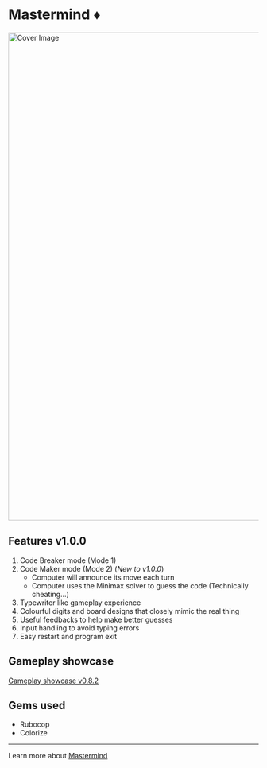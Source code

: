 # Mastermind ♦️
<img width="982" alt="Cover Image" src="https://github.com/user-attachments/assets/baa3f897-4783-4868-b7d8-7189297ca84f" />

## Features v1.0.0

1. Code Breaker mode (Mode 1)
2. Code Maker mode (Mode 2) (*New to v1.0.0*)
   - Computer will announce its move each turn
   - Computer uses the Minimax solver to guess the code (Technically cheating…)
3. Typewriter like gameplay experience
4. Colourful digits and board designs that closely mimic the real thing
5. Useful feedbacks to help make better guesses
6. Input handling to avoid typing errors
7. Easy restart and program exit

## Gameplay showcase

[Gameplay showcase v0.8.2](https://youtu.be/zCrGmo6aGws)

## Gems used

- Rubocop
- Colorize

---
Learn more about [Mastermind](https://en.wikipedia.org/wiki/Mastermind_(board_game))
